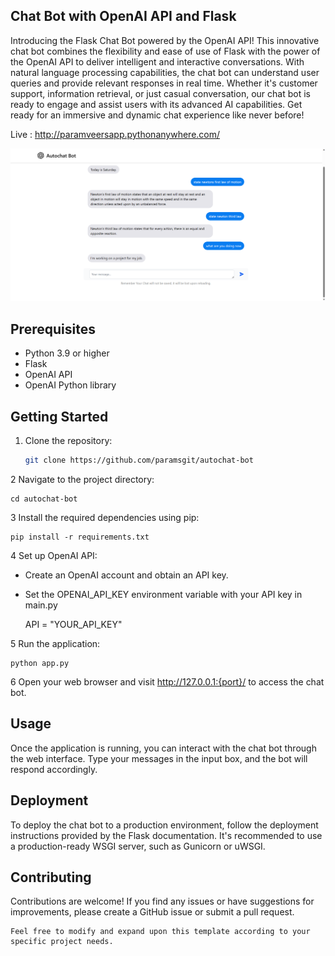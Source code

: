 ## Chat Bot with OpenAI API and Flask

Introducing the Flask Chat Bot powered by the OpenAI API! This innovative chat bot combines the flexibility and ease of use of Flask with the power of the OpenAI API to deliver intelligent and interactive conversations. With natural language processing capabilities, the chat bot can understand user queries and provide relevant responses in real time. Whether it's customer support, information retrieval, or just casual conversation, our chat bot is ready to engage and assist users with its advanced AI capabilities. Get ready for an immersive and dynamic chat experience like never before!

Live : http://paramveersapp.pythonanywhere.com/

<img src="screenshot.png" alt="img_not_found">

## Prerequisites

- Python 3.9 or higher
- Flask
- OpenAI API
- OpenAI Python library

## Getting Started

1. Clone the repository:

   ```bash
   git clone https://github.com/paramsgit/autochat-bot

2  Navigate to the project directory:
    
    cd autochat-bot

3 Install the required dependencies using pip:
    
    pip install -r requirements.txt

4 Set up OpenAI API:

- Create an OpenAI account and obtain an API key.
- Set the OPENAI_API_KEY environment variable with your API key in main.py 

    API = "YOUR_API_KEY"

5 Run the application:

    python app.py

6 Open your web browser and visit http://127.0.0.1:{port}/ to access the chat bot.



## Usage
Once the application is running, you can interact with the chat bot through the web interface. Type your messages in the input box, and the bot will respond accordingly.

## Deployment
To deploy the chat bot to a production environment, follow the deployment instructions provided by the Flask documentation. It's recommended to use a production-ready WSGI server, such as Gunicorn or uWSGI.


## Contributing
Contributions are welcome! If you find any issues or have suggestions for improvements, please create a GitHub issue or submit a pull request.

    Feel free to modify and expand upon this template according to your specific project needs.


